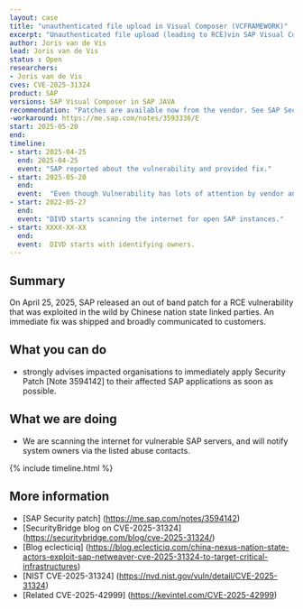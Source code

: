 ```yaml
---
layout: case
title: "unauthenticated file upload in Visual Composer (VCFRAMEWORK)"
excerpt: "Unauthenticated file upload (leading to RCE)vin SAP Visual Composer in SAP JAVA Posted on May 2025"
author: Joris van de Vis
lead: Joris van de Vis
status : Open
researchers:
- Joris van de Vis
cves: CVE-2025-31324
product: SAP
versions: SAP Visual Composer in SAP JAVA 
recommendation: "Patches are available now from the vendor. See SAP Security notes 3594142 and 3604119."
-workaround: https://me.sap.com/notes/3593336/E
start: 2025-05-20
end:
timeline:
- start: 2025-04-25
  end: 2025-04-25
  event: "SAP reported about the vulnerability and provided fix."
- start: 2025-05-20
  end:
  event:  "Even though Vulnerability has lots of attention by vendor and researchers, DIVD starts research to try and add a layer of protection to customers who somehow missed all info."
- start: 2022-05-27
  end:
  event: "DIVD starts scanning the internet for open SAP instances."
- start: XXXX-XX-XX
  end:
  event:  DIVD starts with identifying owners.
---
```

## Summary

On April 25, 2025, SAP released an out of band patch for a RCE vulnerability that was exploited in the wild by Chinese nation state linked parties. An immediate fix was shipped and broadly communicated to customers.

## What you can do

* strongly advises impacted organisations to immediately apply Security Patch [Note 3594142] to their affected SAP applications as soon as possible.

## What we are doing

* We are scanning the internet for vulnerable SAP servers, and will notify system owners via the listed abuse contacts.

{% include timeline.html %}

## More information
* [SAP Security patch] (https://me.sap.com/notes/3594142)
* [SecurityBridge blog on CVE-2025-31324] (https://securitybridge.com/blog/cve-2025-31324/)
* [Blog eclecticiq] (https://blog.eclecticiq.com/china-nexus-nation-state-actors-exploit-sap-netweaver-cve-2025-31324-to-target-critical-infrastructures)
* [NIST CVE-2025-31324] (https://nvd.nist.gov/vuln/detail/CVE-2025-31324)
* [Related CVE-2025-42999] (https://kevintel.com/CVE-2025-42999)